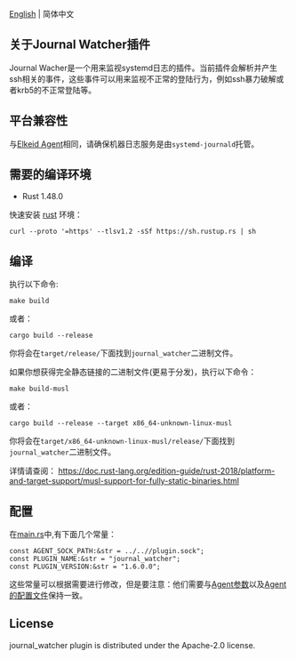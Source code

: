 [English](README.md) | 简体中文
## 关于Journal Watcher插件
Journal Wacher是一个用来监视systemd日志的插件。当前插件会解析并产生ssh相关的事件，这些事件可以用来监视不正常的登陆行为，例如ssh暴力破解或者krb5的不正常登陆等。

## 平台兼容性
与[Elkeid Agent](../README-zh_CN.md#平台兼容性)相同，请确保机器日志服务是由`systemd-journald`托管。


## 需要的编译环境
* Rust 1.48.0

快速安装 [rust](https://www.rust-lang.org/tools/install) 环境：
```
curl --proto '=https' --tlsv1.2 -sSf https://sh.rustup.rs | sh
```

## 编译
执行以下命令:
```
make build
```
或者：
```
cargo build --release
```
你将会在`target/release/`下面找到`journal_watcher`二进制文件。

如果你想获得完全静态链接的二进制文件(更易于分发)，执行以下命令：
```
make build-musl
```
或者：
```
cargo build --release --target x86_64-unknown-linux-musl
```
你将会在`target/x86_64-unknown-linux-musl/release/`下面找到`journal_watcher`二进制文件。

详情请查阅：
https://doc.rust-lang.org/edition-guide/rust-2018/platform-and-target-support/musl-support-for-fully-static-binaries.html

## 配置
在[main.rs](./src/main.rs)中,有下面几个常量：
```
const AGENT_SOCK_PATH:&str = ../..//plugin.sock";
const PLUGIN_NAME:&str = "journal_watcher";
const PLUGIN_VERSION:&str = "1.6.0.0";
```
这些常量可以根据需要进行修改，但是要注意：他们需要与[Agent参数](../README-zh_CN.md#参数和选项)以及[Agent的配置文件](../README-zh_CN.md#配置文件)保持一致。

## License
journal_watcher plugin is distributed under the Apache-2.0 license.

